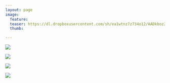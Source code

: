 ```yaml
---
layout: page
image:
  feature:
  teaser: https://dl.dropboxusercontent.com/sh/ea1wtnz7z734o12/AADkboz23jl7pIO8_KWvRb2fa/luontokuvat/syksy/4/DS61162-245px.jpg
  thumb:

---
```


[![](https://dl.dropboxusercontent.com/sh/ea1wtnz7z734o12/AACLLe1DGV8RZkmTp62TX3Sna/luontokuvat/syksy/4/DS61172-800px.jpg)](https://dl.dropboxusercontent.com/sh/ea1wtnz7z734o12/AABuH9vaJyaLlNUycZkMstARa/luontokuvat/syksy/4/DS61172.jpg)

[![](https://dl.dropboxusercontent.com/sh/ea1wtnz7z734o12/AAAQ8y9pPiGKzKBywmR_6AOta/luontokuvat/syksy/4/DS61164-800px.jpg)](https://dl.dropboxusercontent.com/sh/ea1wtnz7z734o12/AAATZnrHPzhXmWq0EsSWkbICa/luontokuvat/syksy/4/DS61164.jpg)

[![](https://dl.dropboxusercontent.com/sh/ea1wtnz7z734o12/AAB3UGG2sOHhDr26-ylWeQzUa/luontokuvat/syksy/4/DS61166-800px.jpg)](https://dl.dropboxusercontent.com/sh/ea1wtnz7z734o12/AABzg9S1Yu_eQ7dHluZcpkQya/luontokuvat/syksy/4/DS61166.jpg)

[![](https://dl.dropboxusercontent.com/sh/ea1wtnz7z734o12/AACuy8fyV2Lw2I8I-nO9NHgEa/luontokuvat/syksy/4/DS61162-800px.jpg)](https://dl.dropboxusercontent.com/sh/ea1wtnz7z734o12/AAAjTOfgBtj1s7CClgtXTuIKa/luontokuvat/syksy/4/DS61162.jpg)
